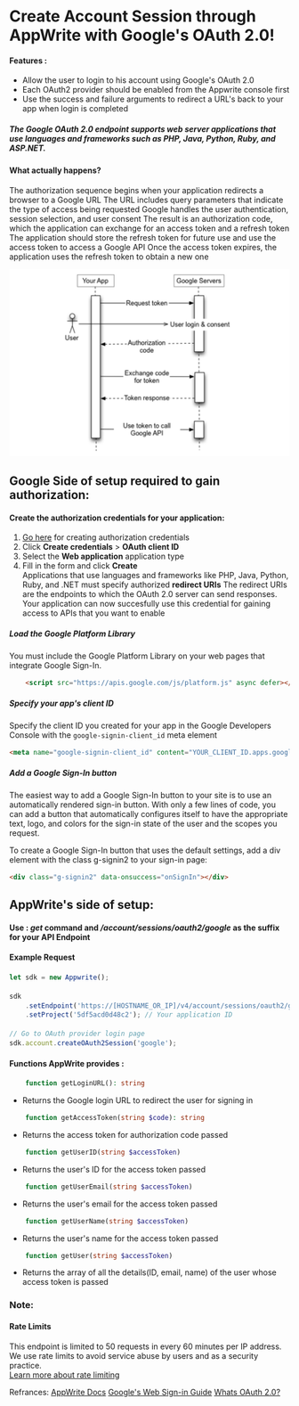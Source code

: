 # Create Account Session through AppWrite with Google's OAuth 2.0!

#### Features :
- Allow the user to login to his account using Google's OAuth 2.0 
- Each OAuth2 provider should be enabled from the Appwrite console first
- Use the success and failure arguments to redirect a URL's back to your app when login is completed

##### The Google OAuth 2.0 endpoint supports web server applications that use languages and frameworks such as PHP, Java, Python, Ruby, and ASP.NET.
#### What actually happens?
The authorization sequence begins when your application redirects a browser to a Google URL
The URL includes query parameters that indicate the type of access being requested
Google handles the user authentication, session selection, and user consent
The result is an authorization code, which the application can exchange for an access token and a refresh token
The application should store the refresh token for future use and use the access token to access a Google API
Once the access token expires, the application uses the refresh token to obtain a new one

![OAuth Illustration](authorization-code.png "Whats OAuth 2.0?")

## Google Side of setup required to gain authorization:
#### Create the authorization credentials for your application:
1. [Go here](https://console.developers.google.com/apis/credentials) for creating authorization credentials  
2. Click **Create credentials** > **OAuth client ID**
3. Select the **Web application** application type
4. Fill in the form and click **Create**  
Applications that use languages and frameworks like PHP, Java, Python, Ruby, and .NET must specify authorized **redirect URIs**
The redirect URIs are the endpoints to which the OAuth 2.0 server can send responses.
Your application can now succesfully use this credential for gaining access to APIs that you want to enable

##### Load the Google Platform Library
You must include the Google Platform Library on your web pages that integrate Google Sign-In.
```html
    <script src="https://apis.google.com/js/platform.js" async defer></script>
```  

##### Specify your app's client ID
Specify the client ID you created for your app in the Google Developers Console with the ```google-signin-client_id``` meta element
```html
<meta name="google-signin-client_id" content="YOUR_CLIENT_ID.apps.googleusercontent.com">
```
##### Add a Google Sign-In button
The easiest way to add a Google Sign-In button to your site is to use an automatically rendered sign-in button. With only a few lines of code, you can add a button that automatically configures itself to have the appropriate text, logo, and colors for the sign-in state of the user and the scopes you request.

To create a Google Sign-In button that uses the default settings, add a div element with the class g-signin2 to your sign-in page:
```html
<div class="g-signin2" data-onsuccess="onSignIn"></div>
```

## AppWrite's side of setup:

#### Use : _get_ command and _/account/sessions/oauth2/google_ as the suffix for your API Endpoint

#### Example Request
```js
let sdk = new Appwrite();

sdk
    .setEndpoint('https://[HOSTNAME_OR_IP]/v4/account/sessions/oauth2/google') // Your API Endpoint
    .setProject('5df5acd0d48c2'); // Your application ID

// Go to OAuth provider login page
sdk.account.createOAuth2Session('google');
```

#### Functions AppWrite provides :
```php 
    function getLoginURL(): string
```  
- Returns the Google login URL to redirect the user for signing in  

```php 
    function getAccessToken(string $code): string
```  
- Returns the access token for authorization code passed  

```php 
    function getUserID(string $accessToken) 
```
- Returns the user's ID for the access token passed  

```php 
    function getUserEmail(string $accessToken) 
```
- Returns the user's email for the access token passed  

```php 
    function getUserName(string $accessToken) 
```
- Returns the user's name for the access token passed  

```php 
    function getUser(string $accessToken) 
```
- Returns the array of all the details(ID, email, name) of the user whose access token is passed  

### Note:
#### Rate Limits
This endpoint is limited to 50 requests in every 60 minutes per IP address.   
We use rate limits to avoid service abuse by users and as a security practice.  
[Learn more about rate limiting](https://appwrite.io/docs/rate-limits)

Refrances:
[AppWrite Docs](https://appwrite.io/docs/client/account?sdk=web)
[Google's Web Sign-in Guide](https://developers.google.com/identity/sign-in/web/sign-in)
[Whats OAuth 2.0?](https://developers.google.com/identity/protocols/oauth2)
